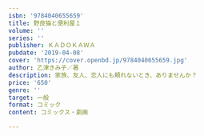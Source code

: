 ```yaml
---
isbn: '9784040655659'
title: 野良猫と便利屋１
volume: ''
series: ''
publisher: ＫＡＤＯＫＡＷＡ
pubdate: '2019-04-08'
cover: 'https://cover.openbd.jp/9784040655659.jpg'
author: 乙津きみ子／著
description: 家族、友人、恋人にも頼れないとき、ありませんか？
price: '650'
genre: ''
target: 一般
format: コミック
content: コミックス・劇画

---
```

